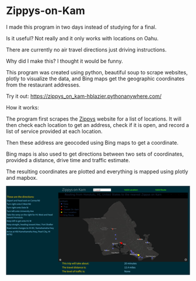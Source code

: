 # Zippys-on-Kam
 
I made this program in two days instead of studying for a final.

Is it useful? Not really and it only works with locations on Oahu.

There are currently no air travel directions just driving instructions.

Why did I make this? I thought it would be funny.

This program was created using python, beautiful soup to scrape websites, plotly to visualize the data, and Bing maps get the geographic coordinates from the restaurant addresses.

Try it out: https://zippys_on_kam-hblazier.pythonanywhere.com/

How it works:

The program first scrapes the [Zippys](https://www.zippys.com/) website for a list of locations. It will then check each location to get an address, check if it is open, and record a list of service provided at each location.

Then these address are geocoded using Bing maps to get a coordinate.

Bing maps is also used to get directions between two sets of coordinates, provided a distance, drive time and traffic estimate.

The resulting coordinates are plotted and everything is mapped using plotly and mapbox.

<img class="ui image" src="https://github.com/hbzxc/hbzxc.github.io/blob/master/images/Zippys_on_Kam.PNG">
